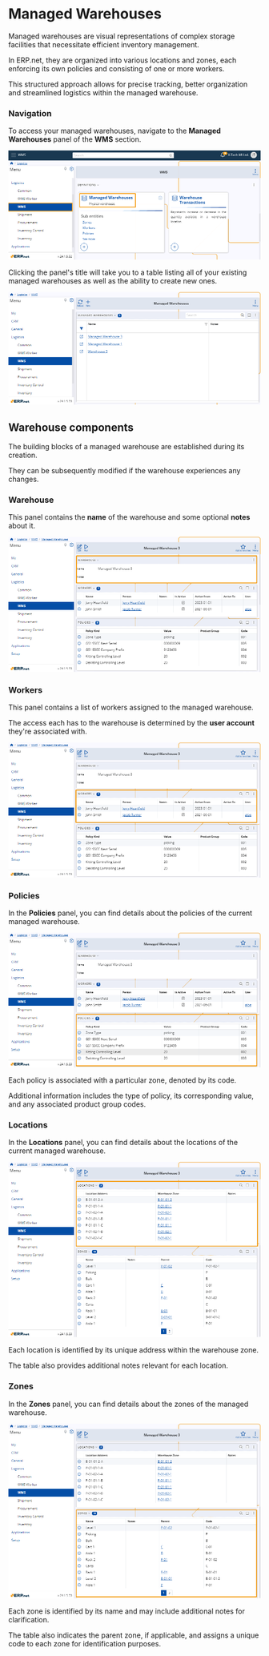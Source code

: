 # Managed Warehouses 

Managed warehouses are visual representations of complex storage facilities that necessitate efficient inventory management. 

In ERP.net, they are organized into various locations and zones, each enforcing its own policies and consisting of one or more workers. 

This structured approach allows for precise tracking, better organization and streamlined logistics within the managed warehouse.

### Navigation 

To access your managed warehouses, navigate to the **Managed Warehouses** panel of the **WMS** section. 

![pictures](pictures/Managed_Warehouses_navigation_03_06.png)

Clicking the panel's title will take you to a table listing all of your existing managed warehouses as well as the ability to create new ones.

![pictures](pictures/Managed_Warehouses_view_04_06.png)

## Warehouse components 

The building blocks of a managed warehouse are established during its creation. 

They can be subsequently modified if the warehouse experiences any changes.

### Warehouse 

This panel contains the **name** of the warehouse and some optional **notes** about it. 

![pictures](pictures/Managed_Warehouses_warehouse_04_06.png)

### Workers 

This panel contains a list of workers assigned to the managed warehouse. 

The access each has to the warehouse is determined by the **user account** they're associated with.

![pictures](pictures/Managed_Warehouses_workers_04_06.png)

### Policies 

In the **Policies** panel, you can find details about the policies of the current managed warehouse. 

![pictures](pictures/Managed_Warehouses_policies_04_06.png)

Each policy is associated with a particular zone, denoted by its code. 

Additional information includes the type of policy, its corresponding value, and any associated product group codes.

### Locations

In the **Locations** panel, you can find details about the locations of the current managed warehouse. 

![pictures](pictures/Managed_Warehouses_locations_04_06.png)

Each location is identified by its unique address within the warehouse zone. 

The table also provides additional notes relevant for each location.

### Zones 

In the **Zones** panel, you can find details about the zones of the managed warehouse. 

![pictures](pictures/Managed_Warehouses_zones_04_06.png)

Each zone is identified by its name and may include additional notes for clarification. 

The table also indicates the parent zone, if applicable, and assigns a unique code to each zone for identification purposes.
